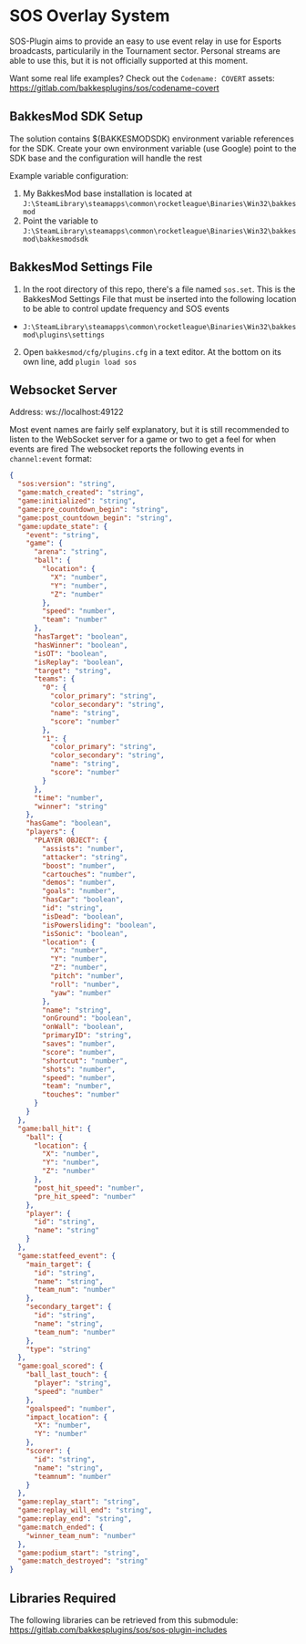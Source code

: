 # SOS Overlay System
SOS-Plugin aims to provide an easy to use event relay in use for Esports broadcasts, particularily in the Tournament sector. Personal streams are able to use this, but it is not officially supported at this moment.

Want some real life examples? Check out the `Codename: COVERT` assets:
https://gitlab.com/bakkesplugins/sos/codename-covert

## BakkesMod SDK Setup
The solution contains $(BAKKESMODSDK) environment variable references for the SDK. Create your own environment variable (use Google) point to the SDK base and the configuration will handle the rest

Example variable configuration:
1. My BakkesMod base installation is located at `J:\SteamLibrary\steamapps\common\rocketleague\Binaries\Win32\bakkesmod`
2. Point the variable to `J:\SteamLibrary\steamapps\common\rocketleague\Binaries\Win32\bakkesmod\bakkesmodsdk`

## BakkesMod Settings File
1. In the root directory of this repo, there's a file named `sos.set`. This is the BakkesMod Settings File that must be inserted into the following location to be able to control update frequency and SOS events
  - `J:\SteamLibrary\steamapps\common\rocketleague\Binaries\Win32\bakkesmod\plugins\settings`

2. Open `bakkesmod/cfg/plugins.cfg` in a text editor. At the bottom on its own line, add `plugin load sos`

## Websocket Server
Address: ws://localhost:49122

Most event names are fairly self explanatory, but it is still recommended to listen to the WebSocket server for a game or two to get a feel for when events are fired
The websocket reports the following events in `channel:event` format:

```json
{
  "sos:version": "string",
  "game:match_created": "string",
  "game:initialized": "string",
  "game:pre_countdown_begin": "string",
  "game:post_countdown_begin": "string",
  "game:update_state": {
    "event": "string",
    "game": {
      "arena": "string",
      "ball": {
        "location": {
          "X": "number",
          "Y": "number",
          "Z": "number"
        },
        "speed": "number",
        "team": "number"
      },
      "hasTarget": "boolean",
      "hasWinner": "boolean",
      "isOT": "boolean",
      "isReplay": "boolean",
      "target": "string",
      "teams": {
        "0": {
          "color_primary": "string",
          "color_secondary": "string",
          "name": "string",
          "score": "number"
        },
        "1": {
          "color_primary": "string",
          "color_secondary": "string",
          "name": "string",
          "score": "number"
        }
      },
      "time": "number",
      "winner": "string"
    },
    "hasGame": "boolean",
    "players": {
      "PLAYER OBJECT": {
        "assists": "number",
        "attacker": "string",
        "boost": "number",
        "cartouches": "number",
        "demos": "number",
        "goals": "number",
        "hasCar": "boolean",
        "id": "string",
        "isDead": "boolean",
        "isPowersliding": "boolean",
        "isSonic": "boolean",
        "location": {
          "X": "number",
          "Y": "number",
          "Z": "number",
          "pitch": "number",
          "roll": "number",
          "yaw": "number"
        },
        "name": "string",
        "onGround": "boolean",
        "onWall": "boolean",
        "primaryID": "string",
        "saves": "number",
        "score": "number",
        "shortcut": "number",
        "shots": "number",
        "speed": "number",
        "team": "number",
        "touches": "number"
      }
    }
  },
  "game:ball_hit": {
    "ball": {
      "location": {
        "X": "number",
        "Y": "number",
        "Z": "number"
      },
      "post_hit_speed": "number",
      "pre_hit_speed": "number"
    },
    "player": {
      "id": "string",
      "name": "string"
    }
  },
  "game:statfeed_event": {
    "main_target": {
      "id": "string",
      "name": "string",
      "team_num": "number"
    },
    "secondary_target": {
      "id": "string",
      "name": "string",
      "team_num": "number"
    },
    "type": "string"
  },
  "game:goal_scored": {
    "ball_last_touch": {
      "player": "string",
      "speed": "number"
    },
    "goalspeed": "number",
    "impact_location": {
      "X": "number",
      "Y": "number"
    },
    "scorer": {
      "id": "string",
      "name": "string",
      "teamnum": "number"
    }
  },
  "game:replay_start": "string",
  "game:replay_will_end": "string",
  "game:replay_end": "string",
  "game:match_ended": {
    "winner_team_num": "number"
  },
  "game:podium_start": "string",
  "game:match_destroyed": "string"
}
```

## Libraries Required

The following libraries can be retrieved from this submodule:
https://gitlab.com/bakkesplugins/sos/sos-plugin-includes
